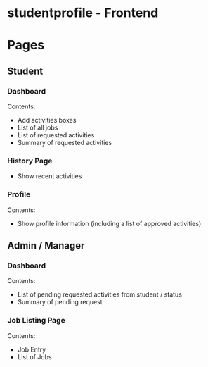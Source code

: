 # studentprofile - Frontend
# Pages

## Student
### Dashboard
Contents:
- Add activities boxes
- List of all jobs
- List of requested activities
- Summary of requested activities

### History Page
- Show recent activities

### Profile
Contents:
- Show profile information (including a list of approved activities)


## Admin / Manager
### Dashboard
Contents: 
- List of pending requested activities from student / status
- Summary of pending request

### Job Listing Page
Contents:
- Job Entry
- List of Jobs

